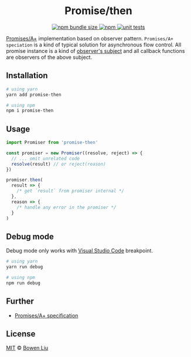 <h1 align="center">Promise/then</h1>

<p align="center">
  <a href="https://www.npmjs.com/package/promise-then">
    <img alt="npm bundle size" src="https://img.shields.io/bundlephobia/minzip/promise-then?logo=npm">
  </a>
  <a href="https://www.npmjs.com/package/promise-then">
    <img alt="npm" src="https://img.shields.io/npm/v/promise-then?logo=npm">
  </a>
  <a href="https://github.com/lbwa/promise-then/actions">
    <img alt="unit tests" src="https://github.com/lbwa/promise-then/workflows/Promises%2FA%2B%20Test%20Suite/badge.svg">
  </a>
</p>

[Promises/A+][spec-promise] implementation based on observer pattern. `Promises/A+ speciation` is a kind of typical solution for asynchronous flow control. All promise instance is a kind of [observer's subject](https://en.wikipedia.org/wiki/Observer_pattern) and all callback functions are observers of the above subject.

[spec-promise]: https://promisesaplus.com

## Installation

```bash
# using yarn
yarn add promise-then

# using npm
npm i promise-then
```

## Usage

```ts
import Promiser from 'promise-then'

const promiser = new Promiser((resolve, reject) => {
  // ... omit unrelated code
  resolve(result) // or reject(reason)
})

promiser.then(
  result => {
    /* get `result` from promiser internal */
  },
  reason => {
    /* handle any error in the promiser */
  }
)
```

## Debug mode

Debug mode only works with [Visual Studio Code](https://code.visualstudio.com/docs/typescript/typescript-debugging) breakpoint.

```bash
# using yarn
yarn run debug

# using npm
npm run debug
```

## Further

- [Promises/A+ specification][spec-promise]

## License

[MIT](./LICENSE) © [Bowen Liu](https://github.com/lbwa)
